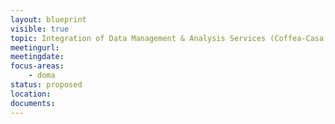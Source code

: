 ```yaml
---
layout: blueprint
visible: true
topic: Integration of Data Management & Analysis Services (Coffea-Casa, ServiceX, Skyhook, etc)
meetingurl:
meetingdate:
focus-areas:
    - doma
status: proposed
location:
documents:
---
```

